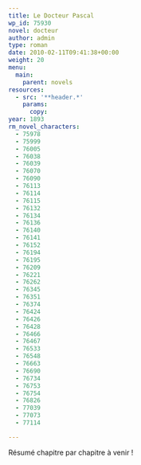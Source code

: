 ```yaml
---
title: Le Docteur Pascal
wp_id: 75930
novel: docteur
author: admin
type: roman
date: 2010-02-11T09:41:38+00:00
weight: 20
menu:
  main:
    parent: novels
resources:
  - src: '**header.*'
    params:
      copy:
year: 1893
rm_novel_characters:
  - 75978
  - 75999
  - 76005
  - 76038
  - 76039
  - 76070
  - 76090
  - 76113
  - 76114
  - 76115
  - 76132
  - 76134
  - 76136
  - 76140
  - 76141
  - 76152
  - 76194
  - 76195
  - 76209
  - 76221
  - 76262
  - 76345
  - 76351
  - 76374
  - 76424
  - 76426
  - 76428
  - 76466
  - 76467
  - 76533
  - 76548
  - 76663
  - 76690
  - 76734
  - 76753
  - 76754
  - 76826
  - 77039
  - 77073
  - 77114

---
```

Résumé chapitre par chapitre à venir !